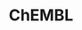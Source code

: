 ---
layout: default
bigquery: https://console.cloud.google.com/bigquery?p=patents-public-data&d=ebi_chembl&page=dataset
citation: '"The ChEMBL database in 2017." Anna Gaulton, Anne Hersey, Michał Nowotka,
  A Patrícia Bento, Jon Chambers, David Mendez, Prudence Mutowo, Francis Atkinson,
  Louisa J Bellis, Elena Cibrián-Uhalte, Mark Davies, Nathan Dedman, Anneli Karlsson,
  María Paula Magariños, John P Overington, George Papadatos, Ines Smit, Andrew R
  Leach Nucleic acids Research (2017) 45 (Database Issue), D945-D954'
contributors: European Bioinformatics Institute
cost: None
description: ChEMBL Data is a manually curated database of small molecules used in
  drug discovery, including information about existing patented drugs.
documentation: 'schema: https://www.ebi.ac.uk/chembl/db_schema


  '
last_edit: Mon, 04 Apr 2022 19:07:30 GMT
location: https://console.cloud.google.com/marketplace/product/google_patents_public_datasets/chembl
maintained_by: EMBL-EBI, an outstation of European Molecular Biology Laboratory
related_publications: '

  ChEMBL: towards direct deposition of bioassay data.


  Mendez D, Gaulton A, Bento AP, Chambers J, De Veij M, Félix E, Magariños MP, Mosquera
  JF, Mutowo P, Nowotka M, Gordillo-Marañón M, Hunter F, Junco L, Mugumbate G, Rodriguez-Lopez
  M, Atkinson F, Bosc N, Radoux CJ, Segura-Cabrera A, Hersey A, Leach AR.


  — Nucleic Acids Res. 2019; 47(D1):D930-D940. doi: 10.1093/nar/gky1075

  '
schema_fields: '[''full_molformula'', ''disease_efficacy'', ''standard_inchi'', ''cx_logd'',
  ''rtb'', ''hrac_class_id'', ''title'', ''name'', ''assay_class_id'', ''tid_fixed'',
  ''mecref_id'', ''log_id'', ''issue'', ''alert_set_id'', ''mc_target_name'', ''ridx'',
  ''relationship'', ''acd_logd'', ''src_id'', ''bao_endpoint'', ''warning_country'',
  ''patent_id'', ''ddd_id'', ''journal'', ''variant_id'', ''confidence_score'', ''acd_most_bpka'',
  ''compd_id'', ''organism'', ''route'', ''volume'', ''drugind_id'', ''entity_id'',
  ''lle'', ''domain_name'', ''canonical_smiles'', ''standard_type'', ''l5'', ''potential_duplicate'',
  ''assay_cell_type'', ''last_active'', ''cx_most_bpka'', ''predbind_id'', ''component_type'',
  ''helm_notation'', ''therapeutic_flag'', ''trade_name'', ''max_phase_for_ind'',
  ''pchembl_value'', ''binding_site_comment'', ''standard_units'', ''sitecomp_id'',
  ''db_source'', ''usan_substem'', ''l3'', ''published_value'', ''level2'', ''standard_value'',
  ''bao_format'', ''ref_url'', ''target_desc'', ''approval_date'', ''polymer_flag'',
  ''comments'', ''cell_description'', ''atc_code'', ''qed_weighted'', ''clo_id'',
  ''dosed_ingredient'', ''start_position'', ''drug_product_flag'', ''ddd_admr'', ''aromatic_rings'',
  ''set_name'', ''orig_description'', ''selectivity_comment'', ''assay_category'',
  ''stem'', ''ref_id'', ''active_ingredient'', ''acd_most_apka'', ''hbd'', ''assay_tax_id'',
  ''molecular_species'', ''site_name'', ''accession'', ''bao_id'', ''acd_logp'', ''assay_subcellular_fraction'',
  ''first_page'', ''related_tid'', ''molfile'', ''assay_tissue'', ''ddd_value'', ''published_units'',
  ''molsyn_id'', ''cell_source_organism'', ''short_name'', ''uberon_id'', ''standard_relation'',
  ''molecule_type'', ''prediction_method'', ''first_in_class'', ''updated_by'', ''compound_key'',
  ''max_phase'', ''tbl'', ''type'', ''idx'', ''action_type'', ''updated_on'', ''parenteral'',
  ''submission_date'', ''level4'', ''level5'', ''withdrawn_year'', ''ddd_units'',
  ''mutation'', ''go_id'', ''level3_description'', ''src_compound_id'', ''num_lipinski_ro5_violations'',
  ''doc_type'', ''level2_description'', ''bei'', ''cell_name'', ''relationship_desc'',
  ''standard_flag'', ''doc_id'', ''mw_monoisotopic'', ''label'', ''standard_upper_value'',
  ''assay_strain'', ''who_extra'', ''homologue'', ''compound_name'', ''comp_go_id'',
  ''cidx'', ''smid'', ''assay_organism'', ''country'', ''standard_text_value'', ''delist_flag'',
  ''company'', ''irac_code'', ''year'', ''isoform'', ''relation'', ''molecular_mechanism'',
  ''inorganic_flag'', ''warning_year'', ''upper_value'', ''mc_organism'', ''source_domain_id'',
  ''ddd_comment'', ''frac_code'', ''tissue_id'', ''compsyn_id'', ''publication_number'',
  ''withdrawn_country'', ''std_act_id'', ''warning_description'', ''patent_use_code'',
  ''class_level'', ''withdrawn_flag'', ''mc_target_type'', ''cell_source_tax_id'',
  ''num_alerts'', ''irac_class_id'', ''targrel_id'', ''pubmed_id'', ''authors'', ''warnref_id'',
  ''direct_interaction'', ''applicant_full_name'', ''warning_id'', ''warning_type'',
  ''assay_source'', ''ro3_pass'', ''last_page'', ''src_description'', ''metabolite_record_id'',
  ''availability_type'', ''value'', ''job_id'', ''innovator_company'', ''alogp'',
  ''as_id'', ''aspect'', ''nda_type'', ''l1'', ''drug_record_id'', ''chembl_id'',
  ''cx_most_apka'', ''strength'', ''source'', ''res_stem_id'', ''subgroup'', ''mol_atc_id'',
  ''caloha_id'', ''ass_cls_map_id'', ''substrate_record_id'', ''sei'', ''definition'',
  ''parameter_value'', ''units'', ''priority'', ''indref_id'', ''usan_stem_id'', ''l8'',
  ''ap_id'', ''oral'', ''topical'', ''qudt_units'', ''enzyme_tid'', ''indication_class'',
  ''alert_name'', ''mc_tax_id'', ''alert_id'', ''cell_id'', ''hbd_lipinski'', ''research_stem'',
  ''aidx'', ''formulation_id'', ''major_class'', ''syn_type'', ''activity_id'', ''prodrug'',
  ''actsm_id'', ''component_synonym'', ''met_conversion'', ''cpd_str_alert_id'', ''hba'',
  ''cell_ontology_id'', ''synonyms'', ''result_flag'', ''stem_class'', ''product_id'',
  ''withdrawn_class'', ''protein_class_synonym'', ''activity_count'', ''doi'', ''cell_source_tissue'',
  ''parent_molregno'', ''chirality'', ''domain_type'', ''usan_stem_definition'', ''targcomp_id'',
  ''co_stem_id'', ''withdrawn_reason'', ''full_mwt'', ''domain_description'', ''ingredient'',
  ''patent_no'', ''active_molregno'', ''ad_type'', ''l7'', ''mol_hrac_id'', ''pref_name'',
  ''who_name'', ''assay_test_type'', ''mc_target_accession'', ''assay_desc'', ''assay_param_id'',
  ''mechanism_comment'', ''molregno'', ''biocomp_id'', ''warning_class'', ''met_comment'',
  ''l6'', ''mec_id'', ''hba_lipinski'', ''assay_type'', ''protein_class_desc'', ''normal_range_min'',
  ''text_value'', ''standard_inchi_key'', ''previous_company'', ''enzyme_name'', ''activity_comment'',
  ''first_approval'', ''level1'', ''cl_lincs_id'', ''domain_id'', ''level1_description'',
  ''data_validity_comment'', ''status'', ''mechanism_of_action'', ''l2'', ''entity_type'',
  ''usan_year'', ''patent_expire_date'', ''level3'', ''downgraded'', ''heavy_atoms'',
  ''published_relation'', ''num_ro5_violations'', ''dosage_form'', ''site_id'', ''prod_pat_id'',
  ''comp_class_id'', ''protclasssyn_id'', ''curated_by'', ''l4'', ''parameter_type'',
  ''hrac_code'', ''metref_id'', ''pathway_id'', ''tax_id'', ''end_position'', ''natural_product'',
  ''creation_date'', ''black_box_warning'', ''published_type'', ''frac_class_id'',
  ''species_group_flag'', ''smarts'', ''db_version'', ''protein_class_id'', ''usan_stem'',
  ''site_residues'', ''description'', ''pathway_key'', ''component_id'', ''target_mapping'',
  ''src_short_name'', ''annotation'', ''class_type'', ''stat'', ''cx_logp'', ''le'',
  ''uo_units'', ''normal_range_max'', ''mesh_heading'', ''efo_term'', ''parent_type'',
  ''sequence_md5sum'', ''oc_id'', ''target_type'', ''sequence'', ''parent_go_id'',
  ''toid'', ''cellosaurus_id'', ''parent_id'', ''src_assay_id'', ''confidence'', ''tid'',
  ''level4_description'', ''mesh_id'', ''mw_freebase'', ''mol_irac_id'', ''efo_id'',
  ''psa'', ''bto_id'', ''version'', ''record_id'', ''chebi_par_id'', ''curation_comment'',
  ''mol_frac_id'', ''abstract'', ''structure_type'', ''assay_id'', ''rgid'', ''drug_substance_flag'',
  ''met_id'', ''path'', ''relationship_type'', ''ref_type'']'
shortname: chembl
tags:
- biotechnology
- health
- chemical
- bioinformatics
- medical
terms_of_use: CC BY-SA 3.0
title: ChEMBL
uuid: e232a192-965c-4ec9-904c-155b6dfe56c5
---